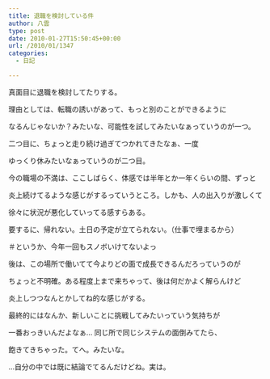 ```yaml
---
title: 退職を検討している件
author: 八雲
type: post
date: 2010-01-27T15:50:45+00:00
url: /2010/01/1347
categories:
  - 日記

---
```

真面目に退職を検討してたりする。
  
理由としては、転職の誘いがあって、もっと別のことができるように
  
なるんじゃないか？みたいな、可能性を試してみたいなぁっていうのが一つ。
  
二つ目に、ちょっと走り続け過ぎてつかれてきたなぁ、一度
  
ゆっくり休みたいなぁっていうのが二つ目。

今の職場の不満は、ここしばらく、体感では半年とか一年くらいの間、ずっと
  
炎上続けてるような感じがするっていうところ。しかも、人の出入りが激しくて
  
徐々に状況が悪化していってる感すらある。
  
要するに、帰れない。土日の予定が立てられない。（仕事で埋まるから）
  
＃というか、今年一回もスノボいけてないよっ
  
後は、この場所で働いてて今よりどの面で成長できるんだろっていうのが
  
ちょっと不明確。ある程度上まで来ちゃって、後は何だかよく解らんけど
  
炎上しつつなんとかしてね的な感じがする。

最終的にはなんか、新しいことに挑戦してみたいっていう気持ちが
  
一番おっきいんだよなぁ… 同じ所で同じシステムの面倒みてたら、
  
飽きてきちゃった。てへ。みたいな。

…自分の中では既に結論でてるんだけどね。実は。